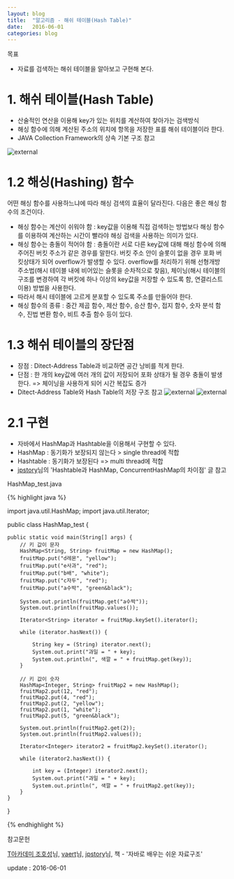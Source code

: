 ```yaml
---
layout: blog
title:  "알고리즘 - 해쉬 테이블(Hash Table)"
date:   2016-06-01
categories: blog
---
```


목표

- 자료를 검색하는 해쉬 테이블을 알아보고 구현해 본다.

# 1. 해쉬 테이블(Hash Table)

- 산술적인 연산을 이용해 key가 있는 위치를 계산하여 찾아가는 검색방식
- 해싱 함수에 의해 계산된 주소의 위치에 항목을 저장한 표를 해쉬 테이블이라 한다.
- JAVA Collection Framework의 상속 기본 구조 참고

![external](https://s3-ap-northeast-1.amazonaws.com/dongjoo/poster/algorithm/collection_Framework.png)


# 1.2 해싱(Hashing) 함수

어떤 해싱 함수를 사용하느냐에 따라 해싱 검색의 효율이 달라진다. 다음은 좋은 해싱 함수의 조건이다.

- 해싱 함수는 계산이 쉬워야 함 : key값을 이용해 직접 검색하는 방법보다 해싱 함수를 이용하여 계산하는 시간이 빨라야 해싱 검색을 사용하는 의미가 있다.
- 해싱 함수는 충돌이 적어야 함 : 충돌이란 서로 다른 key값에 대해 해싱 함수에 의해 주어진 버킷 주소가 같은 경우를 말한다. 버킷 주소 안이 슬롯이 없을 경우 포화 버킷상태가 되어 overflow가 발생할 수 있다. overflow를 처리하기 위해 선형개방 주소법(해시 테이블 내에 비어있는 슬롯을 순차적으로 찾음), 체이닝(해시 테이블의 구조를 변경하여 각 버킷에 하나 이상의 key값을 저장할 수 있도록 함, 연결리스트 이용) 방법을 사용한다.
- 따라서 해시 테이블에 고르게 분포할 수 있도록 주소를 만들어야 한다.
- 해싱 함수의 종류 : 중간 제곱 함수, 제산 함수, 승산 함수, 접지 함수, 숫자 분석 함수, 진법 변환 함수, 비트 추출 함수 등이 있다.


# 1.3 해쉬 테이블의 장단점

- 장점 : Ditect-Address Table과 비교하면 공간 낭비를 적게 한다.
- 단점 : 한 개의 key값에 여러 개의 값이 저장되어 포화 상태가 될 경우 충돌이 발생한다.  => 체이닝을 사용하게 되어 시간 복잡도 증가
- Ditect-Address Table와 Hash Table의 저장 구조 참고
![external](https://s3-ap-northeast-1.amazonaws.com/dongjoo/poster/algorithm/directAddressTable.png)
![external](https://s3-ap-northeast-1.amazonaws.com/dongjoo/poster/algorithm/hashTable.png)

# 2.1 구현

- 자바에서 HashMap과 Hashtable을 이용해서 구현할 수 있다.
- HashMap : 동기화가 보장되지 않는다 > single thread에 적합
- Hashtable : 동기화가 보장된다 => multi thread에 적합
- [jpstory][jpstory]님의 'Hashtable과 HashMap, ConcurrentHashMap의 차이점' 글 참고


HashMap_test.java

{% highlight java %}

import java.util.HashMap;
import java.util.Iterator;

public class HashMap_test {

	public static void main(String[] args) {
		// 키 값이 문자
		HashMap<String, String> fruitMap = new HashMap();
		fruitMap.put("d레몬", "yellow");
		fruitMap.put("e사과", "red");
		fruitMap.put("b배", "white");
		fruitMap.put("c자두", "red");
		fruitMap.put("a수박", "green&black");

		System.out.println(fruitMap.get("a수박"));
		System.out.println(fruitMap.values());

		Iterator<String> iterator = fruitMap.keySet().iterator();

		while (iterator.hasNext()) {

			String key = (String) iterator.next();
			System.out.print("과일 = " + key);
			System.out.println(", 색깔 = " + fruitMap.get(key));
		}

		// 키 값이 숫자
		HashMap<Integer, String> fruitMap2 = new HashMap();
		fruitMap2.put(12, "red");
		fruitMap2.put(4, "red");
		fruitMap2.put(2, "yellow");
		fruitMap2.put(1, "white");
		fruitMap2.put(5, "green&black");

		System.out.println(fruitMap2.get(2));
		System.out.println(fruitMap2.values());

		Iterator<Integer> iterator2 = fruitMap2.keySet().iterator();

		while (iterator2.hasNext()) {

			int key = (Integer) iterator2.next();
			System.out.print("과일 = " + key);
			System.out.println(", 색깔 = " + fruitMap2.get(key));
		}
	}
}

{% endhighlight %}


참고문헌

[T아카데미 조호성][T아카데미 조호성]님, [vaert][vaert]님, [jpstory][jpstory]님,  책 - '자바로 배우는 쉬운 자료구조'

[jpstory]: http://www.jpstory.net/2013/11/difference-hashtable-hashmap-concurrenthashmap
[T아카데미 조호성]: https://tacademy.sktechx.com/live/player/listOnline.action#
[vaert]: http://vaert.tistory.com/107

update : 2016-06-01